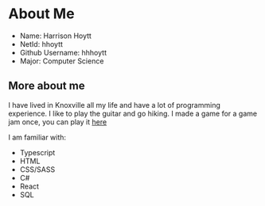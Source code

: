 # About Me
- Name: Harrison Hoytt
- NetId: hhoytt
- Github Username: hhhoytt
- Major: Computer Science

## More about me
I have lived in Knoxville all my life and have a lot of programming experience. I like to play the guitar and go hiking.
I made a game for a game jam once, you can play it [here](https://knocebo.itch.io/clank-clank-youre-dead)

I am familiar with:
* Typescript
* HTML
* CSS/SASS
* C#
* React
* SQL